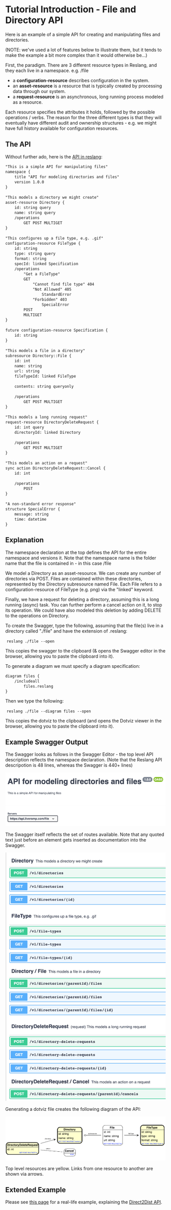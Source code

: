 # Tutorial Introduction - File and Directory API

Here is an example of a simple API for creating and manipulating files and directories.

(NOTE: we've used a lot of features below to illustrate them, but it tends to make the example a bit more complex than it would otherwise be...)

First, the paradigm. There are 3 different resource types in Reslang, and they each live in a namespace. e.g. /file

-   a **configuration-resource** describes configuration in the system.
-   an **asset-resource** is a resource that is typically created by processing data through our system.
-   a **request-resource** is an asynchronous, long running process modeled as a resource.

Each resource specifies the attributes it holds, followed by the possible operations / verbs. The reason for the three different types is that they will eventually have different audit and ownership structures - e.g. we might have full history available for configuration resources.

## The API

Without further ado, here is the [API in reslang](../models/file):

```
"This is a simple API for manipulating files"
namespace {
	title "API for modeling directories and files"
	version 1.0.0
}

"This models a directory we might create"
asset-resource Directory {
	id: string query
	name: string query
	/operations
        GET POST MULTIGET
}

"This configures up a file type, e.g. .gif"
configuration-resource FileType {
	id: string
	type: string query
	format: string
	specId: linked Specification
	/operations
		"Get a FileType"
		GET
			"Cannot find file type" 404
			"Not Allowed" 405
				StandardError
			"Forbidden" 403
				SpecialError
		POST
		MULTIGET
}

future configuration-resource Specification {
	id: string
}

"This models a file in a directory"
subresource Directory::File {
	id: int
	name: string
	url: string
	fileTypeId: linked FileType

	contents: string queryonly

    /operations
        GET POST MULTIGET
}

"This models a long running request"
request-resource DirectoryDeleteRequest {
	id: int query
	directoryId: linked Directory

    /operations
        GET POST MULTIGET
}

"This models an action on a request"
sync action DirectoryDeleteRequest::Cancel {
	id: int

    /operations
		POST
}

"A non-standard error response"
structure SpecialError {
	message: string
	time: datetime
}
```

## Explanation

The namespace declaration at the top defines the API for the entire namespace and versions it. Note that the namespace name is the folder name that the file is contained in - in this case /file

We model a Directory as an asset-resource. We can create any number of directories via POST. Files are contained within these directories, represented by the Directory subresource named File. Each File refers to a configuration-resource of FileType (e.g. png) via the "linked" keyword.

Finally, we have a request for deleting a directory, assuming this is a long running (async) task. You can further perform a cancel action on it, to stop its operation. We could have also modeled this deletion by adding DELETE to the operations on Directory.

To create the Swagger, type the following, assuming that the file(s) live in a directory called "./file" and have the extension of .reslang:

​ `reslang ./file --open`

This copies the swagger to the clipboard (& opens the Swagger editor in the browser, allowing you to paste the clipboard into it).

To generate a diagram we must specify a diagram specification:

```
diagram files {
    /includeall
        files.reslang
}
```

Then we type the following:

​ `reslang ./file --diagram files --open`

This copies the dotviz to the clipboard (and opens the Dotviz viewer in the browser, allowing you to paste the clipboard into it).

## Example Swagger Output

The Swagger looks as follows in the Swagger Editor - the top level API description reflects the namespace declaration. (Note that the Reslang API descripotion is 48 lines, whereas the Swagger is 440+ lines)

![API header](api.png)

The Swagger itself reflects the set of routes available. Note that any quoted text just before an element gets inserted as documentation into the Swagger.

![Routes](swagger.png)

Generating a dotviz file creates the following diagram of the API:

![Diagram](dotviz.png)

Top level resources are yellow. Links from one resource to another are shown via arrows.

## Extended Example

Please see [this page](./direct2dist-explanation.md) for a real-life example, explaining the [Direct2Dist API](../models/direct2dist).
